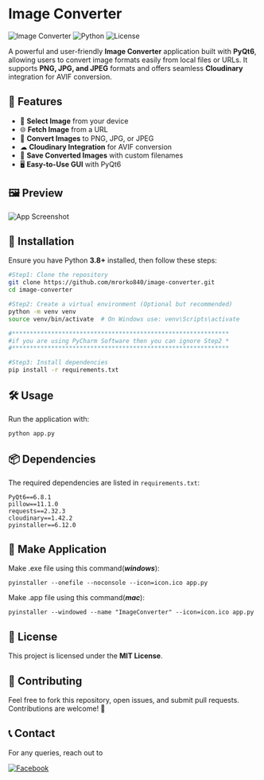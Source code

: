 # Image Converter

![Image Converter](https://img.shields.io/badge/PyQt6-GUI-blue.svg) ![Python](https://img.shields.io/badge/Python-3.8%2B-brightgreen.svg) ![License](https://img.shields.io/badge/License-MIT-yellow.svg)

A powerful and user-friendly **Image Converter** application built with **PyQt6**, allowing users to convert image formats easily from local files or URLs. It supports **PNG, JPG, and JPEG** formats and offers seamless **Cloudinary** integration for AVIF conversion.

## 🚀 Features

- 📂 **Select Image** from your device
- 🌐 **Fetch Image** from a URL
- 🔄 **Convert Images** to PNG, JPG, or JPEG
- ☁ **Cloudinary Integration** for AVIF conversion
- 💾 **Save Converted Images** with custom filenames
- 🖥 **Easy-to-Use GUI** with PyQt6

## 🖼️ Preview

![App Screenshot](https://i.imgur.com/8lAgtR7.png)

## 🔧 Installation

Ensure you have Python **3.8+** installed, then follow these steps:

```sh
#Step1: Clone the repository
git clone https://github.com/mrorko840/image-converter.git
cd image-converter

#Step2: Create a virtual environment (Optional but recommended)
python -m venv venv
source venv/bin/activate  # On Windows use: venv\Scripts\activate

#*************************************************************
#if you are using PyCharm Software then you can ignore Step2 *
#*************************************************************

#Step3: Install dependencies
pip install -r requirements.txt
```

## 🛠️ Usage

Run the application with:

```sh
python app.py
```

## 📦 Dependencies

The required dependencies are listed in `requirements.txt`:

```
PyQt6==6.8.1
pillow==11.1.0
requests==2.32.3
cloudinary==1.42.2
pyinstaller==6.12.0
```

## 🔑 Make Application

Make .exe file using this command(**_windows_**):

```
pyinstaller --onefile --noconsole --icon=icon.ico app.py
```

Make .app file using this command(**_mac_**):

```
pyinstaller --windowed --name "ImageConverter" --icon=icon.ico app.py
```

## 📝 License

This project is licensed under the **MIT License**.

## 🤝 Contributing

Feel free to fork this repository, open issues, and submit pull requests. Contributions are welcome! 🎉

## 📞 Contact

For any queries, reach out to

[![Facebook](https://img.shields.io/badge/Facebook-%231877F2.svg?style=for-the-badge&logo=facebook&logoColor=white)](https://www.facebook.com/mr.orko.10)